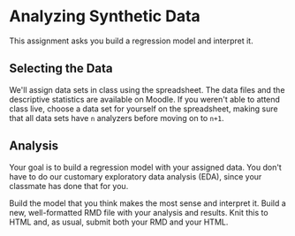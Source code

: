 # Analyzing Synthetic Data

This assignment asks you build a regression model and interpret it. 

## Selecting the Data

We'll assign data sets in class 
using the spreadsheet. 
The data files and the descriptive statistics are available on Moodle. If you weren't able to 
attend class live, choose a data set for yourself on the spreadsheet, making sure that all 
data sets have `n` analyzers before moving on to `n+1`. 

## Analysis

Your goal is to build a regression model with your assigned data. You don't have to do 
our customary exploratory data analysis (EDA), since your classmate has done that for you. 

Build the model that you think makes the most sense and interpret it. Build a new, well-formatted RMD
file with your analysis and results. Knit this to HTML and, as usual, submit both your RMD and your HTML.
